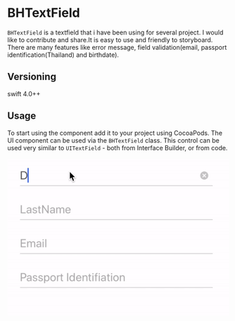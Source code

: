 # BHTextField

`BHTextField` is a textfield that i have been using for several project. I would like to contribute and share.It is easy to use and friendly to storyboard. There are many features like error message, field validation(email, passport identification(Thailand) and birthdate).

## Versioning

swift 4.0++

## Usage

To start using the component add it to your project using CocoaPods.
The UI component can be used via the `BHTextField` class. This control can be used very similar to `UITextField` - both from Interface Builder, or from code.
</br>
</br>
![](https://github.com/tylerlantern/BHTextField/blob/master/Images/usageExample.gif)
